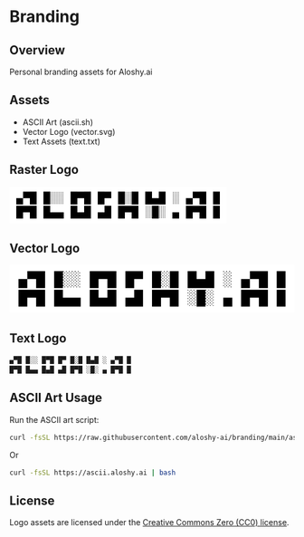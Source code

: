 # Branding

## Overview
Personal branding assets for Aloshy.ai

## Assets
- ASCII Art (ascii.sh)
- Vector Logo (vector.svg)
- Text Assets (text.txt)

## Raster Logo
![Raster Logo](raster.png)

## Vector Logo

![Vector Logo](vector.svg)

## Text Logo

```txt
▄▀█ █░░ █▀█ █▀ █░█ █▄█ ░ ▄▀█ █
█▀█ █▄▄ █▄█ ▄█ █▀█ ░█░ ▄ █▀█ █
```

## ASCII Art Usage

Run the ASCII art script:

```bash
curl -fsSL https://raw.githubusercontent.com/aloshy-ai/branding/main/ascii.sh | bash
```

Or 

```bash
curl -fsSL https://ascii.aloshy.ai | bash
```

## License

Logo assets are licensed under the [Creative Commons Zero (CC0) license](https://creativecommons.org/publicdomain/zero/1.0/).
